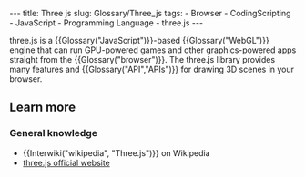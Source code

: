 --- title: Three js slug: Glossary/Three\_js tags: - Browser - CodingScripting - JavaScript - Programming Language - three.js ---

three.js is a {{Glossary("JavaScript")}}-based {{Glossary("WebGL")}} engine that can run GPU-powered games and other graphics-powered apps straight from the {{Glossary("browser")}}. The three.js library provides many features and {{Glossary("API","APIs")}} for drawing 3D scenes in your browser. 

Learn more
----------

### General knowledge

-   {{Interwiki("wikipedia", "Three.js")}} on Wikipedia
-   [three.js official website](https://threejs.org/)
